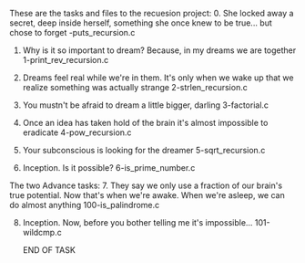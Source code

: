 These are the tasks and files to the recuesion project:
0. She locked away a secret, deep inside herself, something she once knew to be true... but chose to forget
-puts_recursion.c

1. Why is it so important to dream? Because, in my dreams we are together
1-print_rev_recursion.c

2. Dreams feel real while we're in them. It's only when we wake up that we realize something was actually strange
2-strlen_recursion.c

3. You mustn't be afraid to dream a little bigger, darling
3-factorial.c

4. Once an idea has taken hold of the brain it's almost impossible to eradicate
4-pow_recursion.c

5. Your subconscious is looking for the dreamer
5-sqrt_recursion.c

6. Inception. Is it possible?
6-is_prime_number.c

The two Advance tasks:
7. They say we only use a fraction of our brain's true potential. Now that's when we're awake. When we're asleep, we can do almost anything
100-is_palindrome.c

8. Inception. Now, before you bother telling me it's impossible...
101-wildcmp.c

	END OF TASK    
